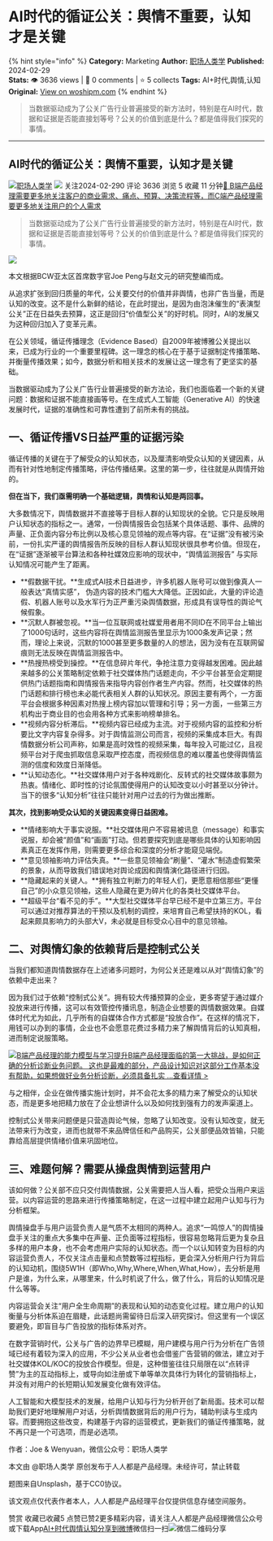 # AI时代的循证公关：舆情不重要，认知才是关键
{% hint style="info" %}
**Category:** Marketing
**Author:** [职场人类学](https://www.woshipm.com/u/983216)
**Published:** 2024-02-29  
**Stats:** 👁️ 3636 views | 💬 0 comments | ⭐ 5 collects
**Tags:** AI+时代,舆情,认知
**Original:** [View on woshipm.com](https://www.woshipm.com/marketing/6001745.html)
{% endhint %}
> 当数据驱动成为了公关广告行业普遍接受的新方法时，特别是在AI时代，数据和证据是否能直接划等号？公关的价值到底是什么？都是值得我们探究的事情。

---

## AI时代的循证公关：舆情不重要，认知才是关键

[![](https://static.woshipm.com/view/woshipm_api_def_20230821111209_7628.png?imageView2/1/w/72/h/72/q/100)](https://www.woshipm.com/u/983216)[职场人类学](https://www.woshipm.com/u/983216) ![](https://static.woshipm.com/tag/1101_1@2x.png) 关注2024-02-290 评论 3636 浏览 5 收藏 11 分钟[🔗 B端产品经理需要更多地关注客户的商业需求、痛点、预算、决策流程等，而C端产品经理需要更多地关注用户的个人需求](https://ke.qidianla.com/courses/bcpm)

> 当数据驱动成为了公关广告行业普遍接受的新方法时，特别是在AI时代，数据和证据是否能直接划等号？公关的价值到底是什么？都是值得我们探究的事情。

![](https://image.woshipm.com/2023/05/06/e9debfa4-ec01-11ed-bbb6-00163e0b5ff3.jpg)

本文根据BCW亚太区首席数字官Joe Peng与赵文元的研究整编而成。

从追求扩张到回归质量的年代，公关要交付的价值并非舆情，也非广告当量，而是认知的改变。这不是什么新鲜的结论，在此时提出，是因为由泡沫催生的“表演型公关”正在日益失去预算，这正是回归“价值型公关”的好时机。同时，AI的发展又为这种回归加入了变革元素。

在公关领域，循证传播理念（Evidence Based）自2009年被博雅公关提出以来，已成为行业的一个重要里程碑。这一理念的核心在于基于证据制定传播策略、并衡量传播效果；如今，数据分析和相关技术的发展让这一理念有了更坚实的基础。

当数据驱动成为了公关广告行业普遍接受的新方法论，我们也面临着一个新的关键问题：数据和证据不能直接画等号。在生成式人工智能（Generative AI）的快速发展时代，证据的准确性和可靠性遭到了前所未有的挑战。

## 一、循证传播VS日益严重的证据污染

循证传播的关键在于了解受众的认知状态，以及厘清影响受众认知的关键因素，从而有针对性地制定传播策略，评估传播结果。这里的第一步，往往就是从舆情开始的。

**但在当下，我们亟需明确一个基础逻辑，舆情和认知是两回事。**

大多数情况下，舆情数据并不直接等于目标人群的认知现状的全貌。它只是反映用户认知状态的指标之一。通常，一份舆情报告会包括某个具体话题、事件、品牌的声量、正负面内容分布比例以及核心意见领袖的观点等内容。在“证据”没有被污染前，一份扎实严谨的舆情报告所反映的目标人群认知现状很具参考价值。但现在，在“证据”逐渐被平台算法和各种社媒效应影响的现状中，“舆情监测报告” 与实际认知情况可能产生了距离。

*   **假数据干扰。**生成式AI技术日益进步，许多机器人账号可以做到像真人一般表达“真情实感”， 伪造内容的技术门槛大大降低。正因如此，大量的评论造假、机器人账号以及水军行为正严重污染舆情数据，形成具有误导性的舆论气候假象。
*   **沉默人群被忽视。**当一位互联网或社媒爱用者用不同ID在不同平台上输出了1000句话时，这些内容将在舆情监测报告里显示为1000条发声记录；然而，理论上来说，沉默的1000甚至更多数量的人的想法，因为没有在互联网留痕则无法反映在舆情监测报告中。
*   **热搜热榜受到操控。**在信息碎片年代，争抢注意力变得越发困难。因此越来越多的公关策略制定依赖于社交媒体热门话题走向，不少平台甚至会定期提供热门话题指南和舆情报告来指导内容创作者生产内容。然而，社交媒体的热门话题和排行榜也未必能代表相关人群的认知状况。原因主要有两个，一方面平台会根据多种因素对热搜上榜内容加以管理和引导；另一方面，一些第三方机构出于商业目的也会用各种方式来影响榜单排名。
*   **视频内容分析滞后。**视频内容已经成为主流。对于视频内容的监控和分析要比文字内容复杂得多。对于舆情监测公司而言，视频的采集成本巨大。有舆情数据分析公司声称，如果是高时效性的视频采集，每年投入可能过亿，且视频平台对于爬虫抓取信息采取严控态度，而视频信息的难以覆盖也使得舆情监测的信度和效度日渐降低。
*   **认知动态化。**社交媒体用户对于各种戏剧化、反转式的社交媒体故事颇为热衷。情绪化、即时性的讨论氛围使得用户的认知改变以小时甚至以分钟计。当下的很多“认知分析”往往只能针对用户过去的行为做出推断。

**其次，找到影响受众认知的关键因素变得日益困难。**

*   **情绪影响大于事实说服。**社交媒体用户不容易被讯息（message）和事实说服，却会被“颜值”和“画面”打动。但若要探究到底是哪些具体的认知影响因素真正在发挥作用，则需要更多综合和深度的分析才能窥见端倪。
*   **意见领袖影响力评估失真。**一些意见领袖会“刷量”、“灌水”制造虚假繁荣的景象，从而导致我们错误地对舆论成因和舆情演化路径进行归因。
*   **隐藏起来的关键人。**拥有独立判断力的年轻人们，更愿意相信那些“更懂自己”的小众意见领袖，这些人隐藏在更为碎片化的各类社交媒体平台。
*   **超级平台“看不见的手”。**大型社交媒体平台早已经不是中立第三方。平台可以通过对推荐算法的干预以及机制的调控，来培育自己希望扶持的KOL，看起来颇具影响力的头部大V，未必就是目标受众心目中的意见领袖。

## 二、对舆情幻象的依赖背后是控制式公关

当我们都知道舆情数据存在上述诸多问题时，为何公关还是难以从对“舆情幻象”的依赖中走出来？

因为我们过于依赖“控制式公关”。拥有较大传播预算的企业，更多寄望于通过媒介投放来进行传播，这可以有效管控传播讯息，制造企业想要的舆情数据效果。自媒体时代尤为如此，几乎所有的自媒体合作方式都是“投放合作”。在这样的情况下，用钱可以办到的事情，企业也不会愿意花费过多精力来了解舆情背后的认知真相，进而制定说服策略。

[![](https://image.woshipm.com/2023/08/02/1554eea8-30e3-11ee-88e7-00163e0b5ff3.png)B端产品经理的能力模型与学习提升B端产品经理面临的第一大挑战，是如何正确的分析诊断业务问题。 这也是最难的部分，产品设计知识对这部分工作基本没有帮助，如果想做好业务分析诊断，必须具备扎实 ...查看详情 >](https://ke.qidianla.com/courses/bcpm)

与之相伴，企业在做传播实施计划时，并不会花太多的精力来了解受众的认知状态，而是更多地把精力放在了企业想讲什么以及如何找到强有力的发声渠道上。

控制式公关带来问题便是只营造舆论气候，忽略了认知改变。没有认知改变，就无法带来行为改变，进而也就带不来品牌信任和产品购买，公关部便品效皆输，只能靠给高层提供情绪价值来巩固地位。

## 三、难题何解？需要从操盘舆情到运营用户

该如何做？公关部不应只交付舆情数据，公关需要把人当人看，把受众当用户来运营。以内容运营的思路来进行传播策略制定，在这一过程中建立起用户认知与行为分析框架。

舆情操盘手与用户运营负责人是气质不太相同的两种人。追求“一鸣惊人”的舆情操盘手关注的重点大多集中在声量、正负面等过程指标，很容易忽略背后更为复杂且多样的用户本身，也不会考虑用户实际的认知状态。而一个以认知转变为目标的内容运营负责人，不仅关注点击量和点赞数等过程指标，更会深入分析用户行为背后的认知动机，围绕5W1H（即Who,Why,Where,When,What,How），去分析是用户是谁，为什么来，从哪里来，什么时机说了什么，做了什么，背后的认知情况是什么等等。

内容运营会关注“用户全生命周期”的表现和认知的动态变化过程。建立用户的认知衡量与分析体系迫在眉睫，此话题尚需留待日后深入研究探讨。但这里有一个误区要避免，即盲目与广告投放的指标体系对齐。

在数字营销时代，公关与广告的边界早已模糊，用户建模与用户行为分析在广告领域已经有着较为深入的应用，不少公关从业者也会借鉴广告营销的做法，建立对于社交媒体KOL/KOC的投放合作模型。但是，这种借鉴往往只局限在以“点转评赞”为主的互动指标上，或导向如注册或下单等单次具体行为转化的营销指标上，并没有对用户的长短期认知发展变化做有效评估。

人工智能和大模型技术的发展，给用户认知与行为分析开创了新局面。技术可以帮助我们更好地理解用户对话，分析舆情数据背后的用户行为，辅助判读与生成内容。而要拥抱这些改变，构建基于内容的运营模式，更新我们的循证传播策略，就不再只是一个可选项，而是必选项。

作者：Joe & Wenyuan，微信公众号：职场人类学

本文由 @职场人类学 原创发布于人人都是产品经理。未经许可，禁止转载

题图来自Unsplash，基于CC0协议。

该文观点仅代表作者本人，人人都是产品经理平台仅提供信息存储空间服务。

赞赏 收藏已收藏5 点赞已赞2更多精彩内容，请关注人人都是产品经理微信公众号或下载App[AI+时代](https://www.woshipm.com/tag/ai%e6%97%b6%e4%bb%a3)[舆情](https://www.woshipm.com/tag/%e8%88%86%e6%83%85)[认知](https://www.woshipm.com/tag/%e8%ae%a4%e7%9f%a5)[分享到微博](https://service.weibo.com/share/share.php?appkey=2775287854&title=AI时代的循证公关：舆情不重要，认知才是关键&url=https://www.woshipm.com/marketing/6001745.html&pic=https://image.woshipm.com/2023/05/06/e9debfa4-ec01-11ed-bbb6-00163e0b5ff3.jpg)微信扫一扫![微信二维码](https://api.pwmqr.com/qrcode/create/?url=https://www.woshipm.com/marketing/6001745.html)分享